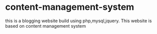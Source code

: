# content-management-system
this is a blogging website build using php,mysql,jquery.
This website is based on content management system
